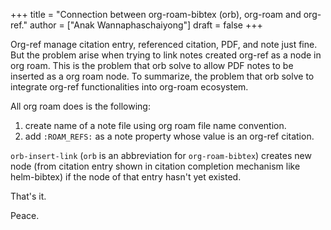 +++
title = "Connection between org-roam-bibtex (orb), org-roam and org-ref."
author = ["Anak Wannaphaschaiyong"]
draft = false
+++

Org-ref manage citation entry, referenced citation, PDF, and note just fine. But the problem arise when trying to link notes created org-ref as a node in org roam. This is the problem that orb solve to allow PDF notes to be inserted as a org roam node. To summarize, the problem that orb solve to integrate org-ref functionalities into org-roam ecosystem.

All org roam does is the following:

1.  create name of a note file using org roam file name convention.
2.  add `:ROAM_REFS:` as a note property whose value is an org-ref citation.

`orb-insert-link` (`orb` is an abbreviation for `org-roam-bibtex`) creates new node (from citation entry shown in citation completion mechanism like helm-bibtex) if the node of that entry hasn't yet existed.

That's it.

Peace.
